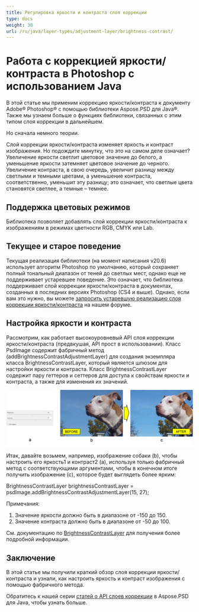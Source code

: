 ```yaml
---
title: Регулировка яркости и контраста слоя коррекции
type: docs
weight: 30
url: /ru/java/layer-types/adjustment-layer/brightness-contrast/
---
```


# Работа с коррекцией яркости/контраста в Photoshop с использованием Java

В этой статье мы применим коррекцию яркости/контраста к документу Adobe® Photoshop® с помощью библиотеки Aspose.PSD для Java®. Также мы узнаем больше о функциях библиотеки, связанных с этим типом слоя коррекции в дальнейшем.

Но сначала немного теории.

Слой коррекции яркости/контраста изменяет яркость и контраст изображения. Но подождите минутку, что это на самом деле означает? Увеличение яркости светлит цветовое значение до белого, а уменьшение яркости затемняет цветовое значение до черного. Увеличение контраста, в свою очередь, увеличит разницу между светлыми и темными цветами, а уменьшение контраста, соответственно, уменьшит эту разницу; это означает, что светлые цвета становятся светлее, а темные – темнее.

## Поддержка цветовых режимов

Библиотека позволяет добавлять слой коррекции яркости/контраста к изображениям в режимах цветности RGB, CMYK или Lab.

## Текущее и старое поведение

Текущая реализация библиотеки (на момент написания v20.6) использует алгоритм Photoshop по умолчанию, который сохраняет полный тональный диапазон от теней до светлых мест, однако еще не поддерживает устаревшее поведение. Это означает, что библиотека поддерживает слой коррекции яркости/контраста в документах, созданных в последних версиях Photoshop (CS4 и выше). Однако, если вам это нужно, вы можете [запросить устаревшую реализацию слоя коррекции яркости/контраста](https://forum.aspose.com/c/psd) на нашем форуме.

## Настройка яркости и контраста

Рассмотрим, как работает высокоуровневый API слоя коррекции яркости/контраста (предвкушая, API прост в использовании). Класс PsdImage содержит фабричный метод (addBrightnessContrastAdjustmentLayer) для создания экземпляра класса BrightnessContrastLayer, который является шлюзом для настройки яркости и контраста. Класс BrightnessContrastLayer содержит пару геттеров и сеттеров для доступа к свойствам яркости и контраста, а также для изменения их значений.

![|Пример слоя коррекции яркости/контраста в PSD](brightness-contrast-psd-adjustment-layer-figure-1.png)

Итак, давайте возьмем, например, изображение собаки (b), чтобы настроить его яркость1 и контраст2 (a), используя только фабричный метод с соответствующими аргументами, чтобы в конечном итоге получить изображение (c), которое будет выглядеть более ярким:

BrightnessContrastLayer brightnessContrastLayer = psdImage.addBrightnessContrastAdjustmentLayer(15, 27);

Примечания:

1. Значение яркости должно быть в диапазоне от -150 до 150.
2. Значение контраста должно быть в диапазоне от -50 до 100.

См. документацию по [BrightnessContrastLayer](https://reference.aspose.com/psd/java/com.aspose.psd.fileformats.psd.layers.adjustmentlayers/BrightnessContrastLayer) для получения более подробной информации.

## Заключение

В этой статье мы получили краткий обзор слоя коррекции яркости/контраста и узнали, как настроить яркость и контраст изображения с помощью фабричного метода.

Обратитесь к нашей серии [статей о API слоев коррекции](/psd/ru/java/layer-types/adjustment-layer/) в Aspose.PSD для Java, чтобы узнать больше.
